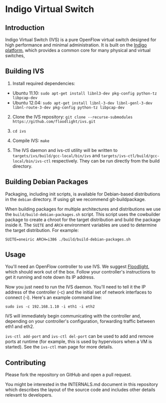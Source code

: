 Indigo Virtual Switch
=====================

Introduction
------------

Indigo Virtual Switch (IVS) is a pure OpenFlow virtual switch designed for high
performance and minimal administration. It is built on the [Indigo
platform][1], which provides a common core for many physical and virtual switches,

[1]: http://www.projectfloodlight.org/indigo/

Building IVS
------------

1. Install required dependencies:
  - Ubuntu 11.10: `sudo apt-get install libnl3-dev pkg-config python-tz libpcap-dev`
  - Ubuntu 12.04: `sudo apt-get install libnl-3-dev libnl-genl-3-dev libnl-route-3-dev pkg-config python-tz libpcap-dev`

2. Clone the IVS repository: `git clone --recurse-submodules https://github.com/floodlight/ivs.git`

3. `cd ivs`

4. Compile IVS: `make`

5. The IVS daemon and ivs-ctl utility will be written to
   `targets/ivs/build/gcc-local/bin/ivs` and
   `targets/ivs-ctl/build/gcc-local/bin/ivs-ctl` respectively. They can be run
   directly from the build directory.

Building Debian Packages
------------------------

Packaging, including init scripts, is available for Debian-based
distributions in the `debian` directory. If using git we recommend
git-buildpackage.

When building packages for multiple architectures and distributions we use the
`build/build-debian-packages.sh` script. This script uses the cowbuilder
package to create a chroot for the target distribution and build the package
inside it. The `SUITE` and `ARCH` environment variables are used to determine
the target distribution. For example:

    SUITE=oneiric ARCH=i386 ./build/build-debian-packages.sh

Usage
-----

You'll need an OpenFlow controller to use IVS. We suggest [Floodlight][2],
which should work out of the box. Follow your controller's instructions
to get it running and note down its IP address.

[2]: http://www.projectfloodlight.org/floodlight/

Now you just need to run the IVS daemon. You'll need to tell it the IP address
of the controller (-c) and the initial set of network interfaces to connect (-i).
Here's an example command line:

```
sudo ivs -c 192.168.1.10 -i eth1 -i eth2
```

IVS will immediately begin communicating with the controller and, depending on
your controller's configuration, forwarding traffic between eth1 and eth2.

`ivs-ctl add-port` and `ivs-ctl del-port` can be used to add and remove ports
at runtime (for example, this is used by hypervisors when a VM is started). See
the `ivs-ctl` man page for more details.

Contributing
------------

Please fork the repository on GitHub and open a pull request.

You might be interested in the INTERNALS.md document in this repository which
describes the layout of the source code and includes other details relevant to
developers.

